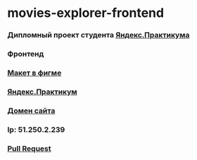 # movies-explorer-frontend
### Дипломный проект студента **[Яндекс.Практикума](https://practicum.yandex.ru/)**
### Фронтенд
### **[Макет в фигме](https://disk.yandex.ru/d/sHzwhNfxKGwD1Q)**
### **[Яндекс.Практикум](https://practicum.yandex.ru/)**
### **[Домен сайта](https://sultanaev.diplom.nomoredo.nomoredomains.work)**
### Ip: 51.250.2.239
### **[Pull Request](https://github.com/Alexander-Sultanaev/movies-explorer-frontend/pull/3)**
